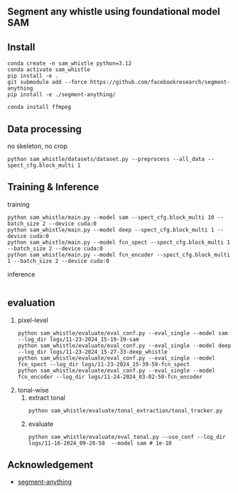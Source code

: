## Segment any whistle using foundational model SAM

## Install
```
conda create -n sam_whistle python=3.12
conda activate sam_whistle
pip install -e .
git submodule add --force https://github.com/facebookresearch/segment-anything
pip install -e ./segment-anything/
```
`conda install ffmpeg`


## Data processing
no skeleton, no crop
```shell
python sam_whistle/datasets/dataset.py --preprocess --all_data --spect_cfg.block_multi 1
```

## Training & Inference
training
```shell
python sam_whistle/main.py --model sam --spect_cfg.block_multi 10 --batch_size 2 --device cuda:0
python sam_whistle/main.py --model deep --spect_cfg.block_multi 1 --device cuda:0
python sam_whistle/main.py --model fcn_spect --spect_cfg.block_multi 1 --batch_size 2 --device cuda:0
python sam_whistle/main.py --model fcn_encoder --spect_cfg.block_multi 1 --batch_size 2 --device cuda:0
```
inference
```shell
```
## evaluation
1. pixel-level
   ```shell
   python sam_whistle/evaluate/eval_conf.py --eval_single --model sam --log_dir logs/11-23-2024_15-19-19-sam
   python sam_whistle/evaluate/eval_conf.py --eval_single --model deep --log_dir logs/11-23-2024_15-27-33-deep_whistle
   python sam_whistle/evaluate/eval_conf.py --eval_single --model fcn_spect --log_dir logs/11-23-2024_15-39-59-fcn_spect
   python sam_whistle/evaluate/eval_conf.py --eval_single --model fcn_encoder --log_dir logs/11-24-2024_03-02-50-fcn_encoder
   ```
2. tonal-wise
   1. extract tonal
        ```shell
        python sam_whistle/evaluate/tonal_extraction/tonal_tracker.py
        ```
   2. evaluate
      ```shell
      python sam_whistle/evaluate/eval_tonal.py --use_conf --log_dir logs/11-16-2024_09-28-58  --model sam # 1e-10
      ```
## Acknowledgement
- [segment-anything](https://github.com/facebookresearch/segment-anything)